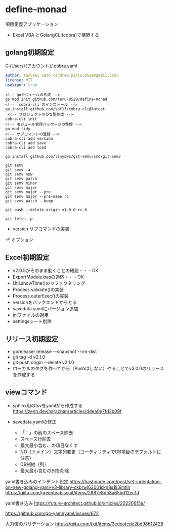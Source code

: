 # define-monad

項目定義アプリケーション

* Excel VBA とGolangCLI(cobra)で構築する

## golang初期設定

C:/Users/{アカウント}/.cobra.yaml

```yml
author: Teruaki Sato <andrea.pirlo.0529@gmail.com>
license: MIT
useViper: true
```

```console
<!-- goモジュールの作成 -->
go mod init github.com/teru-0529/define-monad
<!-- `cobra-cli`のインストール -->
go install github.com/spf13/cobra-cli@latest
 <!-- プロジェクトのひな型作成 -->
cobra-cli init
<!-- モジュール管理パッケージの整理 -->
go mod tidy
<!-- サブコマンドの登録 -->
cobra-cli add version
cobra-cli add save
cobra-cli add load
```

```console
go install github.com/linyows/git-semv/cmd/git-semv

git semv
git semv -a
git semv now
git semv patch
git semv minor
git semv major
git semv major --pre
git semv major --pre-name rc
git semv patch --bump

git push --delete origin v1.0.0-rc.0

git fetch -p
```

* version サブコマンドの実装

-F オプション

## Excel初期設定

* v2.0.5がそのまま動くことの確認・・・OK
* ExportModule.basの適応・・・OK
* Util.showTime()のリファクタリング
* Process.validate()の実装
* Process.outerExec()の実装
* versionをバックエンドからとる
* savedata.yamlにバージョン追加
* iniファイルの適用
* settingsシート削除

## リリース初期設定

* goreleaser release --snapshot --rm-dist
* git tag -d v2.1.0
* git push origin --delete v2.1.0
* ローカルのタグを作ってから（Pushはしない）やることでv3.0.0のリリースを作成する

## viewコマンド

* sphinx用のtsvをyamlから作成する
https://zenn.dev/harachan/articles/ddea0e7fd3b08f

* savedata.yamlの修正
  * 「：」の前のスペース除去
  * スペース行除去
  * 最大最小含む、の項目なくす
  * NO（ドメイン）文字列変更（ユーティリティでDB項目のデフォルトに注意）
  * DB制約（列）
  * 最大最小含むの列を削除

yaml書き込みのインデント設定
https://hashnode.com/post/set-indentation-on-new-golang-yaml-v3-library-ckbrwl63001skn8s1lj3jmtln
https://qiita.com/greenteabiscuit/items/2887e8d53a65bd12ec1d

yaml書き込み
https://future-architect.github.io/articles/20220615a/

https://github.com/go-yaml/yaml/issues/672

入力値のバリデーション
https://qiita.com/tkit/items/3cdeafcde2bd98612428
